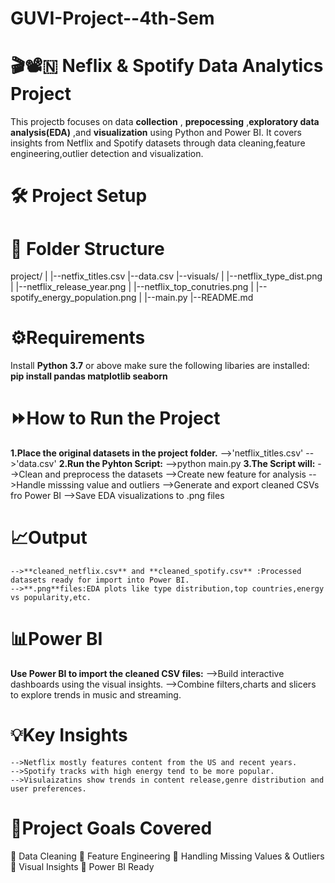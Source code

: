 # GUVI-Project--4th-Sem

# 🎬📽️🇳 Neflix & Spotify Data Analytics Project 
 This projectb focuses on data **collection** , **prepocessing** ,**exploratory data analysis(EDA)** ,and **visualization** using Python and Power BI. It covers insights from Netflix and Spotify datasets through data cleaning,feature engineering,outlier detection and visualization.

 # 🛠️ Project Setup
 # 📁 Folder Structure
  project/
  |
  |--netfix_titles.csv
  |--data.csv
  |--visuals/
  |  |--netflix_type_dist.png
  |  |--netflix_release_year.png
  |  |--netflix_top_conutries.png
  |  |--spotify_energy_population.png
  |
  |--main.py
  |--README.md

  # ⚙️Requirements
  Install **Python 3.7** or above make sure the following libaries are installed:
  **pip install pandas matplotlib seaborn**

  # ⏩How to Run the Project
  **1.Place the original datasets in the project folder.**
    -->'netflix_titles.csv'
    -->'data.csv'
  **2.Run the Pyhton Script:**
    -->python main.py
  **3.The Script will:**
    -->Clean and preprocess the datasets
    -->Create new feature for analysis
    -->Handle misssing value and outliers
    -->Generate and export cleaned CSVs fro Power BI
    -->Save EDA visualizations to .png files

  # 📈Output
    -->**cleaned_netflix.csv** and **cleaned_spotify.csv** :Processed datasets ready for import into Power BI.
    -->**.png**files:EDA plots like type distribution,top countries,energy vs popularity,etc.

  # 📊Power BI
  **Use Power BI to import the cleaned CSV files:**
    -->Build interactive dashboards using the visual insights.
    -->Combine filters,charts and slicers to explore trends in music and streaming.

  # 💡Key Insights
    -->Netflix mostly features content from the US and recent years.
    -->Spotify tracks with high energy tend to be more popular.
    -->Visulaizatins show trends in content release,genre distribution and user preferences.

  # 🎯Project Goals Covered
   🔖 Data Cleaning
   🔖 Feature Engineering
   🔖 Handling Missing Values & Outliers
   🔖 Visual Insights
   🔖 Power BI Ready
  
